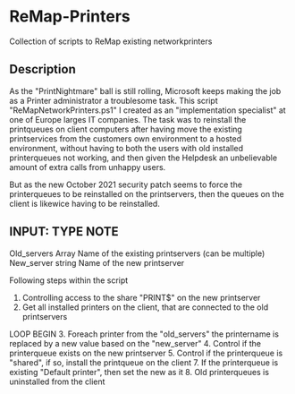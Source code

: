 # ReMap-Printers
Collection of scripts to ReMap existing networkprinters 

## Description 
As the "PrintNightmare" ball is still rolling, Microsoft keeps making the job as a Printer administrator a troublesome task.
This script "ReMapNetworkPrinters.ps1" I created as an "implementation specialist" at one of Europe larges IT companies. 
The task was to reinstall the printqueues on client computers after having move the existing printservices from the customers own environment to a hosted environment, without having to both the users with old installed printerqueues not working, and then given the Helpdesk an unbelievable amount of extra calls from unhappy users.

But as the new October 2021 security patch seems to force the printerqueues to be reinstalled on the printservers, then the queues on the client is likewice having to be reinstalled.


INPUT:        TYPE   NOTE
--------------------------------------------
Old_servers   Array  Name of the existing printservers (can be multiple)
New_server    string Name of the new printserver


Following steps within the script
1. Controlling access to the share "PRINT$" on the new printserver
2. Get all installed printers on the client, that are connected to the old printservers

LOOP BEGIN
3. Foreach printer from the "old_servers" the printername is replaced by a new value based on the "new_server" 
4. Control if the printerqueue exists on the new printserver
5. Control if the printerqueue is "shared", if so, install the printqueue on the client
7. If the printerqueue is existing "Default printer", then set the new as it
8. Old printerqueues is uninstalled from the client
